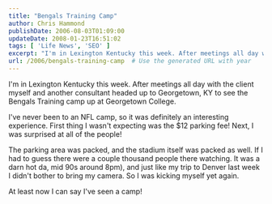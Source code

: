 ```yaml
---
title: "Bengals Training Camp"
author: Chris Hammond
publishDate: 2006-08-03T01:09:00
updateDate: 2008-01-23T16:51:02
tags: [ 'Life News', 'SEO' ]
excerpt: "I'm in Lexington Kentucky this week. After meetings all day with the client myself and another consultant headed up to Georgetown, KY to see the Bengals Training camp up at Georgetown College. I've never been to an NFL camp, so it was definitely an interesting experience. First thing I wasn't expecting was the $12 parking fee! Next, I was surprised at all of the people! The parking area was packed, and the stadium itself was packed as well. If I had to guess there were a couple thousand people there watching. It was a darn hot da, mid 90s around 8pm), and just like my trip to Denver last week I didn't bother to bring my camera. So I was kicking myself yet again. At least now I can say I've seen a..."
url: /2006/bengals-training-camp  # Use the generated URL with year
---
```

<P>I'm in Lexington Kentucky this week. After meetings all day with the client myself and another consultant headed up to Georgetown, KY to see the Bengals Training camp up at Georgetown College.</P> <P>I've never been to an NFL camp, so it was definitely an interesting experience. First thing I wasn't expecting was the $12 parking fee! Next, I was surprised at all of the people!</P> <P>The parking area was packed, and the stadium itself was packed as well. If I had to guess there were a couple thousand people there watching. It was a darn hot da, mid 90s around 8pm), and just like my trip to Denver last week I didn't bother to bring my camera. So I was kicking myself yet again.</P> <P>At least now I can say I've seen a camp!</P>

